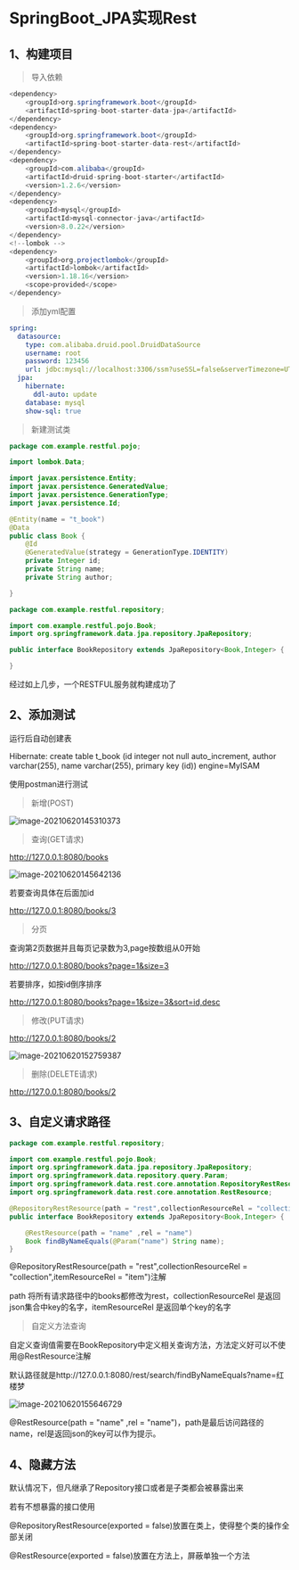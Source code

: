 # SpringBoot_JPA实现Rest

## 1、构建项目

> 导入依赖

```java
<dependency>
    <groupId>org.springframework.boot</groupId>
    <artifactId>spring-boot-starter-data-jpa</artifactId>
</dependency>
<dependency>
    <groupId>org.springframework.boot</groupId>
    <artifactId>spring-boot-starter-data-rest</artifactId>
</dependency>
<dependency>
    <groupId>com.alibaba</groupId>
    <artifactId>druid-spring-boot-starter</artifactId>
    <version>1.2.6</version>
</dependency>
<dependency>
    <groupId>mysql</groupId>
    <artifactId>mysql-connector-java</artifactId>
    <version>8.0.22</version>
</dependency>
<!--lombok -->
<dependency>
    <groupId>org.projectlombok</groupId>
    <artifactId>lombok</artifactId>
    <version>1.18.16</version>
    <scope>provided</scope>
</dependency>
```

> 添加yml配置

```yml
spring:
  datasource:
    type: com.alibaba.druid.pool.DruidDataSource
    username: root
    password: 123456
    url: jdbc:mysql://localhost:3306/ssm?useSSL=false&serverTimezone=UTC&allowPublicKeyRetrieval=true
  jpa:
    hibernate:
      ddl-auto: update
    database: mysql
    show-sql: true
```

> 新建测试类

```java
package com.example.restful.pojo;

import lombok.Data;

import javax.persistence.Entity;
import javax.persistence.GeneratedValue;
import javax.persistence.GenerationType;
import javax.persistence.Id;

@Entity(name = "t_book")
@Data
public class Book {
    @Id
    @GeneratedValue(strategy = GenerationType.IDENTITY)
    private Integer id;
    private String name;
    private String author;

}
```

```java
package com.example.restful.repository;

import com.example.restful.pojo.Book;
import org.springframework.data.jpa.repository.JpaRepository;

public interface BookRepository extends JpaRepository<Book,Integer> {

}
```

经过如上几步，一个RESTFUL服务就构建成功了

## 2、添加测试

运行后自动创建表

Hibernate: create table t_book (id integer not null auto_increment, author varchar(255), name varchar(255), primary key (id)) engine=MyISAM

使用postman进行测试

> 新增(POST)

![image-20210620145310373](C:\Users\sky\AppData\Roaming\Typora\typora-user-images\image-20210620145310373.png)

> 查询(GET请求)

http://127.0.0.1:8080/books

![image-20210620145642136](C:\Users\sky\AppData\Roaming\Typora\typora-user-images\image-20210620145642136.png)

若要查询具体在后面加id

http://127.0.0.1:8080/books/3

> 分页

查询第2页数据并且每页记录数为3,page按数组从0开始

http://127.0.0.1:8080/books?page=1&size=3

若要排序，如按id倒序排序

http://127.0.0.1:8080/books?page=1&size=3&sort=id,desc

> 修改(PUT请求)

http://127.0.0.1:8080/books/2

![image-20210620152759387](C:\Users\sky\AppData\Roaming\Typora\typora-user-images\image-20210620152759387.png)

> 删除(DELETE请求)

http://127.0.0.1:8080/books/2

## 3、自定义请求路径

```java
package com.example.restful.repository;

import com.example.restful.pojo.Book;
import org.springframework.data.jpa.repository.JpaRepository;
import org.springframework.data.repository.query.Param;
import org.springframework.data.rest.core.annotation.RepositoryRestResource;
import org.springframework.data.rest.core.annotation.RestResource;

@RepositoryRestResource(path = "rest",collectionResourceRel = "collection",itemResourceRel = "item")
public interface BookRepository extends JpaRepository<Book,Integer> {

    @RestResource(path = "name" ,rel = "name")
    Book findByNameEquals(@Param("name") String name);
}

```

@RepositoryRestResource(path = "rest",collectionResourceRel = "collection",itemResourceRel = "item")注解

path 将所有请求路径中的books都修改为rest，collectionResourceRel 是返回json集合中key的名字，itemResourceRel 是返回单个key的名字

> 自定义方法查询

​	自定义查询值需要在BookRepository中定义相关查询方法，方法定义好可以不使用@RestResource注解

默认路径就是http://127.0.0.1:8080/rest/search/findByNameEquals?name=红楼梦

![image-20210620155646729](C:\Users\sky\AppData\Roaming\Typora\typora-user-images\image-20210620155646729.png)

@RestResource(path = "name" ,rel = "name")，path是最后访问路径的name，rel是返回json的key可以作为提示。

## 4、隐藏方法

默认情况下，但凡继承了Repository接口或者是子类都会被暴露出来

若有不想暴露的接口使用

@RepositoryRestResource(exported = false)放置在类上，使得整个类的操作全部关闭

@RestResource(exported = false)放置在方法上，屏蔽单独一个方法